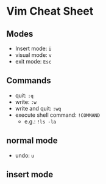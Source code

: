 # Vim Cheat Sheet

## Modes

- Insert mode: `i`
- visual mode: `v`
- exit mode: `Esc`

## Commands

- quit: `:q`
- write: `:w`
- write and quit: `:wq`
- execute shell command: `!COMMAND`
  - e.g.: `!ls -la`

## normal mode

- undo: `u`

## insert mode
